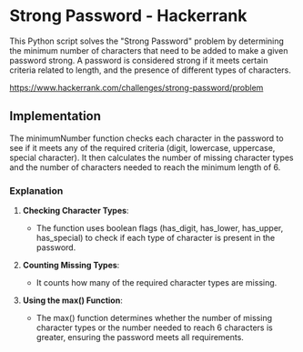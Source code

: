 
# Strong Password - Hackerrank

This Python script solves the "Strong Password" problem by determining the minimum number of characters that need to be added to make a given password strong. A password is considered strong if it meets certain criteria related to length, and the presence of different types of characters.

https://www.hackerrank.com/challenges/strong-password/problem

## Implementation

The minimumNumber function checks each character in the password to see if it meets any of the required criteria (digit, lowercase, uppercase, special character). It then calculates the number of missing character types and the number of characters needed to reach the minimum length of 6.

### Explanation

1. **Checking Character Types**:
   - The function uses boolean flags (has_digit, has_lower, has_upper, has_special) to check if each type of character is present in the password.

2. **Counting Missing Types**:
   - It counts how many of the required character types are missing.

3. **Using the max() Function**:
   - The max() function determines whether the number of missing character types or the number needed to reach 6 characters is greater, ensuring the password meets all requirements.

